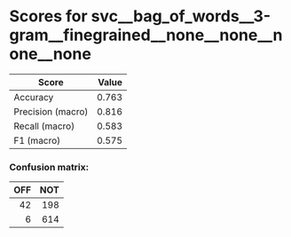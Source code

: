 # Scores for svc__bag_of_words__3-gram__finegrained__none__none__none__none
|      Score      |Value|
|-----------------|----:|
|Accuracy         |0.763|
|Precision (macro)|0.816|
|Recall (macro)   |0.583|
|F1 (macro)       |0.575|

### Confusion matrix:
|OFF|NOT|
|--:|--:|
| 42|198|
|  6|614|
